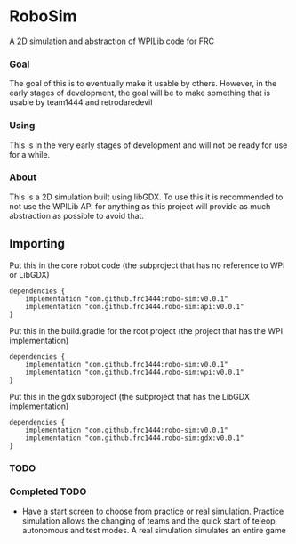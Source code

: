 # RoboSim
A 2D simulation and abstraction of WPILib code for FRC 

### Goal
The goal of this is to eventually make it usable by others. However, in the early stages of development, the goal
will be to make something that is usable by team1444 and retrodaredevil

### Using
This is in the very early stages of development and will not be ready for use for a while.

### About
This is a 2D simulation built using libGDX. To use this it is recommended to
not use the WPILib API for anything as this project will provide as much abstraction as possible to avoid that.

## Importing
Put this in the core robot code (the subproject that has no reference to WPI or LibGDX)
```
dependencies {
    implementation "com.github.frc1444:robo-sim:v0.0.1"
    implementation "com.github.frc1444.robo-sim:api:v0.0.1"
}
```
Put this in the build.gradle for the root project (the project that has the WPI implementation)
```
dependencies {
    implementation "com.github.frc1444:robo-sim:v0.0.1"
    implementation "com.github.frc1444.robo-sim:wpi:v0.0.1"
}
```
Put this in the gdx subproject (the subproject that has the LibGDX implementation)
```
dependencies {
    implementation "com.github.frc1444:robo-sim:v0.0.1"
    implementation "com.github.frc1444.robo-sim:gdx:v0.0.1"
}
```
### TODO    

### Completed TODO
* Have a start screen to choose from practice or real simulation. Practice simulation allows the changing
of teams and the quick start of teleop, autonomous and test modes. A real simulation simulates an entire game
